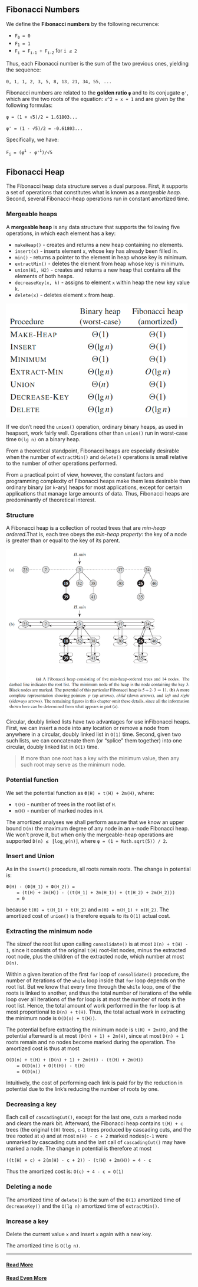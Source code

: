 ## Fibonacci Numbers
We define the __Fibonacci numbers__ by the following recurrence:
* `F`<sub>`0`</sub>` = 0`
* `F`<sub>`1`</sub>` = 1`
* `F`<sub>`i`</sub>` = F`<sub>`i-1`</sub>` + F`<sub>`i-2`</sub> for `i ≤ 2`

Thus,  each Fibonacci  number  is the sum of the two previous  ones,  yielding  the sequence:

`0, 1, 1, 2, 3, 5, 8, 13, 21, 34, 55, ...`

Fibonacci numbers are related to the __golden ratio `φ`__ and to its conjugate `φ'`, which are the two roots of the equation: `x^2 = x + 1` and are given by the following formulas:

`φ = (1 + √5)/2 = 1.61803...`

`φ' = (1 - √5)/2 = -0.61803...`

Specifically, we have:

`F`<sub>`i`</sub>` = (φ`<sup>`i`</sup>` - φ'`<sup>`i`</sup>`)/√5`


## Fibonacci Heap
The Fibonacci heap data structure serves a dual purpose.  First, it supports a set of operations that constitutes what is known as a _mergeable heap_.  Second, several Fibonacci-heap operations run in constant amortized time.

### Mergeable heaps
A __mergeable heap__ is any data structure that supports the following five operations, in which each element has a key:
* `makeHeap()` - creates and returns a new heap containing no elements.
* `insert(x)` - inserts element `x`, whose key has already been filled in.
* `min()` - returns a pointer to the element in heap whose key is minimum.
* `extractMin()` - deletes the element from heap whose key is minimum.
* `union(H1, H2)` - creates and returns a new heap that contains all the elements of both heaps.
* `decreaseKey(x, k)` - assigns to element `x` within heap the new key value `k`.
* `delete(x)` - deletes element `x` from heap.

![fibonacci-heap-complexity](./images/fibonacci-heap-complexity.png)

If we don’t need the `union()` operation, ordinary binary heaps, as used in heapsort, work fairly well. Operations other than  `union()` run in worst-case time `O(lg n)` on a binary heap.

From a theoretical standpoint, Fibonacci heaps are especially desirable when the number of `extractMin()` and `delete()` operations is small relative to the number of other operations performed.

From a practical point of view, however, the constant factors and programming complexity of Fibonacci heaps make them less desirable than ordinary binary (or `k`-ary) heaps for most applications, except for certain applications that manage large amounts of data. Thus, Fibonacci heaps are predominantly of theoretical interest.

### Structure
A Fibonacci heap is a collection of rooted trees that are _min-heap ordered_.That is, each tree obeys the _min-heap property_: the key of a node is greater than or equal to the key of its parent.

![fibonacci-heap-structure](./images/fibonacci-heap-structure.png)

Circular, doubly linked lists have two advantages for use inFibonacci heaps.  First, we can insert a node into any location or remove a node from anywhere in a circular, doubly linked list in `O(1)` time. Second, given two such lists, we can concatenate them (or “splice” them together) into one circular, doubly linked list in `O(1)` time.

> If more than one root has a key with the minimum value, then any such root may serve  as  the  minimum  node.

### Potential function
We set the potential function as `Ф(H) = t(H) + 2m(H)`, where:
* `t(H)` - number of trees in the root list of `H`.
* `m(H)` - number of marked nodes in `H`.

The amortized analyses we shall perform assume that we know an upper bound `D(n)` the maximum degree of any node in an `n`-node Fibonacci heap. We won’t prove it, but when only the mergeable-heap operations are supported `D(n) ≤ ` &lfloor;`log_φ(n)`&rfloor;, where `φ = (1 + Math.sqrt(5)) / 2`.

### Insert and Union
As in the `insert()` procedure, all roots remain roots. The change in potential is:
```
Ф(H) - (Ф(H_1) + Ф(H_2)) =
    = (t(H) + 2m(H)) - ((t(H_1) + 2m(H_1)) + (t(H_2) + 2m(H_2)))
    = 0
```

because `t(H) = t(H_1) + t(H_2)` and `m(H) = m(H_1) + m(H_2)`. The amortized cost of `union()` is therefore equals to its `O(1)` actual cost.

### Extracting the minimum node
The sizeof the root list upon calling `consolidate()` is at most `D(n) + t(H) - 1`, since it consists of the original `t(H)` root-list nodes, minus the extracted root node, plus the children of the extracted node, which number at most `D(n)`.

Within a given iteration of the first `for` loop of `consolidate()` procedure, the number of iterations of the `while` loop inside that `for` loop depends on the root list. But we know that every time through the `while` loop, one of the roots is linked to another, and thus the total number of iterations of the while loop over all iterations of the for loop is at most the number of roots in the root list.  Hence, the total amount of work performed in the `for` loop is at most proportional to `D(n) + t(H)`.  Thus, the total actual work in extracting the minimum node is `O(D(n) + t(H))`.

The potential before extracting the minimum node is `t(H) + 2m(H)`, and the potential afterward is at most `(D(n) + 1) + 2m(H)`, since at most `D(n) + 1` roots remain and no nodes become marked during the operation.  The amortized cost is thus at most

```
O(D(n) + t(H) + (D(n) + 1) + 2m(H)) - (t(H) + 2m(H))
    = O(D(n)) + O(t(H)) - t(H)
    = O(D(n))
```

Intuitively, the cost of performing each link is paid for by the reduction in potential due to the link’s reducing the number of roots by one.

### Decreasing a key
Each call of `cascadingCut()`, except for the last one, cuts a marked node and clears the mark bit. Afterward, the Fibonacci heap contains `t(H) + c` trees (the original `t(H)` trees, `c-1` trees produced by cascading cuts, and the tree rooted at `x`) and at most `m(H) - c + 2` marked nodes(`c-1` were unmarked by cascading cuts and the last call of `cascadingCut()` may have marked a node. The change in potential is therefore at most

`((t(H) + c) + 2(m(H) - c + 2)) - (t(H) + 2m(H)) = 4 - c`

Thus the amortized cost is: `O(c) + 4 - c = O(1)`

### Deleting a node
The amortized time of `delete()` is the sum of the `O(1)` amortized time of `decreaseKey()` and the `O(lg n)` amortized time of `extractMin()`.

### Increase a key
Delete the current value `x` and insert `x` again with a new key.

The amortized time is `O(lg n)`.

---

#### [Read More](https://www.programiz.com/dsa/fibonacci-heap)

#### [Read Even More](https://www.programiz.com/dsa/decrease-key-and-delete-node-from-a-fibonacci-heap)
